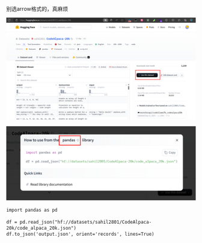 别选arrow格式的，真麻烦

![](../../images/27007c437843f020857c448b2d5e5967.png)

![](../../images/dbc9d0e148eaaa105ff11b8d7c989035.png)

```shell
import pandas as pd

df = pd.read_json("hf://datasets/sahil2801/CodeAlpaca-20k/code_alpaca_20k.json")
df.to_json('output.json', orient='records', lines=True)
```

